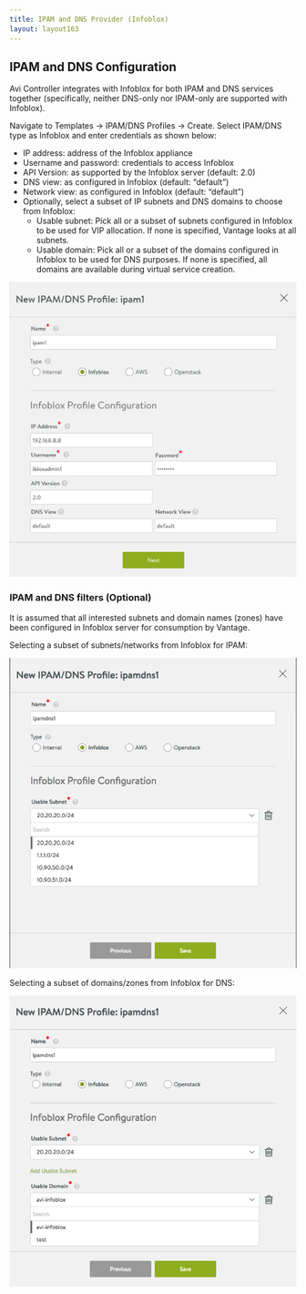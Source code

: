 ```yaml
---
title: IPAM and DNS Provider (Infoblox)
layout: layout163
---
```

## IPAM and DNS Configuration

Avi Controller integrates with Infoblox for both IPAM and DNS services together (specifically, neither DNS-only nor IPAM-only are supported with Infoblox).

Navigate to Templates -> IPAM/DNS Profiles -> Create. Select IPAM/DNS type as Infoblox and enter credentials as shown below:

* IP address: address of the Infoblox appliance
* Username and password: credentials to access Infoblox
* API Version: as supported by the Infoblox server (default: 2.0)
* DNS view: as configured in Infoblox (default: “default”)
* Network view: as configured in Infoblox (default: “default”)
* Optionally, select a subset of IP subnets and DNS domains to choose from Infoblox:  
    * Usable subnet: Pick all or a subset of subnets configured in Infoblox to be used for VIP allocation. If none is specified, Vantage looks at all subnets.
    * Usable domain: Pick all or a subset of the domains configured in Infoblox to be used for DNS purposes. If none is specified, all domains are available during virtual service creation. 

<img class="aligncenter wp-image-10195" src="img/ipam-infoblox.png" alt="IPAM and DNS Provider (Infoblox)" width="505" height="518">

### IPAM and DNS filters (Optional)

It is assumed that all interested subnets and domain names (zones) have been configured in Infoblox server for consumption by Vantage.

Selecting a subset of subnets/networks from Infoblox for IPAM:

<a href="img/infoblox-subnet.png"><img class="aligncenter wp-image-10296" src="img/infoblox-subnet.png" alt="IPAM and DNS Provider (Infoblox)" width="507" height="545"></a>

Selecting a subset of domains/zones from Infoblox for DNS:

<a href="img/infoblox-domain.png"><img class="aligncenter wp-image-10297" src="img/infoblox-domain.png" alt="IPAM and DNS Provider (Infoblox)" width="505" height="511"></a>
